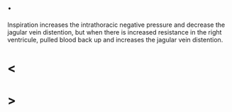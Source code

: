 # .

Inspiration increases the intrathoracic negative pressure and decrease the jagular vein distention, but when there is increased resistance in the right ventricule, pulled blood back up and increases the jagular vein distention.

# <

# >
